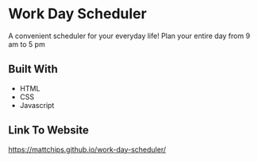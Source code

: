 # Work Day Scheduler

A convenient scheduler for your everyday life! Plan your entire day from 9 am to 5 pm

## Built With

* HTML
* CSS
* Javascript

## Link To Website

https://mattchips.github.io/work-day-scheduler/